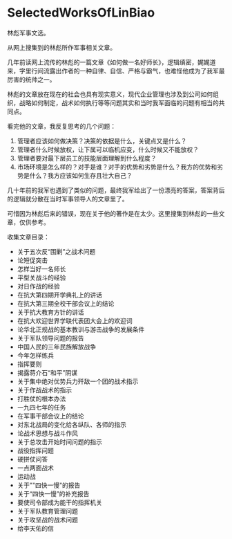 # SelectedWorksOfLinBiao
林彪军事文选。

从网上搜集到的林彪所作军事相关文章。

几年前读网上流传的林彪的一篇文章《如何做一名好师长》，逻辑缜密，娓娓道来，字里行间流露出作者的一种自律、自信、严格与霸气，也难怪他成为了我军最厉害的统帅之一。

林彪的文章放在现在的社会也具有现实意义，现代企业管理也涉及到公司如何组织，战略如何制定，战术如何执行等等问题其实和当时我军面临的问题有相当的共同点。

看完他的文章，我反复思考的几个问题：

1. 管理者应该如何做决策？决策的依据是什么，关键点又是什么？
2. 管理者什么时候放权，让下属可以临机应变，什么时候又不能放权？
3. 管理者要对最下层员工的技能层面理解到什么程度？
4. 市场环境是怎么样的？对手是谁？对手的优势和劣势是什么？我方的优势和劣势是什么？我方应该如何生存且壮大自己？

几十年前的我军也遇到了类似的问题，最终我军给出了一份漂亮的答案，答案背后的逻辑就分散在当时军事领导人的文章里了。

可惜因为林彪后来的错误，现在关于他的著作是在太少。这里搜集到林彪的一些文章，仅供参考。


收集文章目录：

- 关于五次反“围剿”之战术问题
- 论短促突击
- 怎样当好一名师长
- 平型关战斗的经验
- 对日作战的经验
- 在抗大第四期开学典礼上的讲话
- 在抗大第三期全校干部会议上的结论
- 关于抗大教育方针的讲话
- 在抗大欢迎世界学联代表团大会上的欢迎词
- 论华北正规战的基本教训与游击战争的发展条件
- 关于军队领导问题的报告
- 中国人民的三年民族解放战争
- 今年怎样练兵
- 指挥要则
- 揭露蒋介石“和平”阴谋
- 关于集中绝对优势兵力歼敌一个团的战术指示
- 关于作战战术的指示
- 打胜仗的根本办法
- 一九四七年的任务
- 在军事干部会议上的结论
- 对东北战局的变化给各纵队、各师的指示
- 论战术思想与战斗作风
- 关于总攻击开始时间问题的指示
- 战役指挥问题
- 硬拼仗问答
- 一点两面战术
- 运动战
- 关于""四快一慢"的报告
- 关于“四快一慢”的补充报告
- 要使司令部成为能干的指挥机关
- 关于军队教育管理问题
- 关于攻坚战的战术问题
- 给李天佑的信